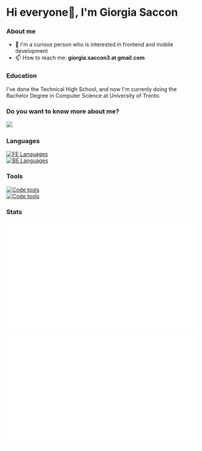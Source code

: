 # Hi everyone👋, I'm Giorgia Saccon

### About me
- 💬 I'm a curious person who is interested in frontend and mobile development
- 📫 How to reach me: **giorgia.saccon3 at gmail.com**

### Education
I've done the Technical High School, and now I'm currenly doing the Bachelor Degree in Computer Science at University of Trento.

### Do you want to know more about me?
<a href="https://www.linkedin.com/in/giorgia-saccon-9946b8235/">
    <img src="https://skillicons.dev/icons?i=linkedin" />
  </a>

### Languages
[![FE Languages](https://skillicons.dev/icons?i=html,css,flutter)](https://skillicons.dev)
<br>
[![BE Languages](https://skillicons.dev/icons?i=c,cpp,java,rust,mysql,mongodb,kotlin)](https://skillicons.dev)

### Tools
[![Code tools](https://skillicons.dev/icons?i=latex,figma)](https://skillicons.dev)
<br>
[![Code tools](https://skillicons.dev/icons?i=git,idea,clion,vscode,androidstudio)](https://skillicons.dev)

### Stats
![](https://raw.githubusercontent.com/GioGio31/github-stats/master/generated/overview.svg#gh-dark-mode-only)
![](https://raw.githubusercontent.com/GioGio31/github-stats/master/generated/languages.svg#gh-dark-mode-only)

<!--
**GioGio31/GioGio31** is a ✨ _special_ ✨ repository because its `README.md` (this file) appears on your GitHub profile.

Here are some ideas to get you started:

- 🔭 I’m currently working on ...
- 🌱 I’m currently learning ...
- 👯 I’m looking to collaborate on ...
- 🤔 I’m looking for help with ...
- 💬 Ask me about ...
- 📫 How to reach me: ...
- 😄 Pronouns: ...
- ⚡ Fun fact: ...
-->
